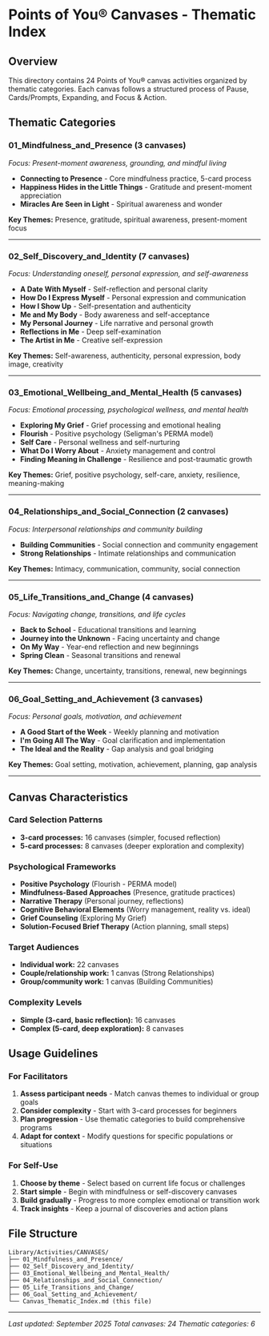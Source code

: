 # Points of You® Canvases - Thematic Index

## Overview
This directory contains 24 Points of You® canvas activities organized by thematic categories. Each canvas follows a structured process of Pause, Cards/Prompts, Expanding, and Focus & Action.

## Thematic Categories

### 01_Mindfulness_and_Presence (3 canvases)
*Focus: Present-moment awareness, grounding, and mindful living*

- **Connecting to Presence** - Core mindfulness practice, 5-card process
- **Happiness Hides in the Little Things** - Gratitude and present-moment appreciation  
- **Miracles Are Seen in Light** - Spiritual awareness and wonder

**Key Themes:** Presence, gratitude, spiritual awareness, present-moment focus

---

### 02_Self_Discovery_and_Identity (7 canvases)
*Focus: Understanding oneself, personal expression, and self-awareness*

- **A Date With Myself** - Self-reflection and personal clarity
- **How Do I Express Myself** - Personal expression and communication
- **How I Show Up** - Self-presentation and authenticity
- **Me and My Body** - Body awareness and self-acceptance
- **My Personal Journey** - Life narrative and personal growth
- **Reflections in Me** - Deep self-examination
- **The Artist in Me** - Creative self-expression

**Key Themes:** Self-awareness, authenticity, personal expression, body image, creativity

---

### 03_Emotional_Wellbeing_and_Mental_Health (5 canvases)
*Focus: Emotional processing, psychological wellness, and mental health*

- **Exploring My Grief** - Grief processing and emotional healing
- **Flourish** - Positive psychology (Seligman's PERMA model)
- **Self Care** - Personal wellness and self-nurturing
- **What Do I Worry About** - Anxiety management and control
- **Finding Meaning in Challenge** - Resilience and post-traumatic growth

**Key Themes:** Grief, positive psychology, self-care, anxiety, resilience, meaning-making

---

### 04_Relationships_and_Social_Connection (2 canvases)
*Focus: Interpersonal relationships and community building*

- **Building Communities** - Social connection and community engagement
- **Strong Relationships** - Intimate relationships and communication

**Key Themes:** Intimacy, communication, community, social connection

---

### 05_Life_Transitions_and_Change (4 canvases)
*Focus: Navigating change, transitions, and life cycles*

- **Back to School** - Educational transitions and learning
- **Journey into the Unknown** - Facing uncertainty and change
- **On My Way** - Year-end reflection and new beginnings
- **Spring Clean** - Seasonal transitions and renewal

**Key Themes:** Change, uncertainty, transitions, renewal, new beginnings

---

### 06_Goal_Setting_and_Achievement (3 canvases)
*Focus: Personal goals, motivation, and achievement*

- **A Good Start of the Week** - Weekly planning and motivation
- **I'm Going All The Way** - Goal clarification and implementation
- **The Ideal and the Reality** - Gap analysis and goal bridging

**Key Themes:** Goal setting, motivation, achievement, planning, gap analysis

---

## Canvas Characteristics

### Card Selection Patterns
- **3-card processes:** 16 canvases (simpler, focused reflection)
- **5-card processes:** 8 canvases (deeper exploration and complexity)

### Psychological Frameworks
- **Positive Psychology** (Flourish - PERMA model)
- **Mindfulness-Based Approaches** (Presence, gratitude practices)
- **Narrative Therapy** (Personal journey, reflections)
- **Cognitive Behavioral Elements** (Worry management, reality vs. ideal)
- **Grief Counseling** (Exploring My Grief)
- **Solution-Focused Brief Therapy** (Action planning, small steps)

### Target Audiences
- **Individual work:** 22 canvases
- **Couple/relationship work:** 1 canvas (Strong Relationships)
- **Group/community work:** 1 canvas (Building Communities)

### Complexity Levels
- **Simple (3-card, basic reflection):** 16 canvases
- **Complex (5-card, deep exploration):** 8 canvases

## Usage Guidelines

### For Facilitators
1. **Assess participant needs** - Match canvas themes to individual or group goals
2. **Consider complexity** - Start with 3-card processes for beginners
3. **Plan progression** - Use thematic categories to build comprehensive programs
4. **Adapt for context** - Modify questions for specific populations or situations

### For Self-Use
1. **Choose by theme** - Select based on current life focus or challenges
2. **Start simple** - Begin with mindfulness or self-discovery canvases
3. **Build gradually** - Progress to more complex emotional or transition work
4. **Track insights** - Keep a journal of discoveries and action plans

## File Structure
```
Library/Activities/CANVASES/
├── 01_Mindfulness_and_Presence/
├── 02_Self_Discovery_and_Identity/
├── 03_Emotional_Wellbeing_and_Mental_Health/
├── 04_Relationships_and_Social_Connection/
├── 05_Life_Transitions_and_Change/
├── 06_Goal_Setting_and_Achievement/
└── Canvas_Thematic_Index.md (this file)
```

---
*Last updated: September 2025*
*Total canvases: 24*
*Thematic categories: 6*
